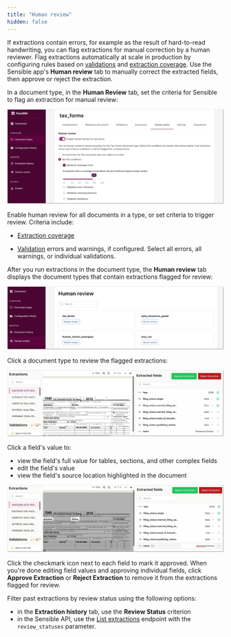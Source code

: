 ```yaml
---
title: "Human review"
hidden: false
---
```


If extractions contain errors, for example as the result of hard-to-read handwriting, you can flag extractions for manual correction by a human reviewer. Flag extractions automatically at scale in production by configuring rules based on [validations](doc:validate-extractions) and [extraction coverage](doc:coverage). Use the Sensible app's **Human review** tab to manually correct the extracted fields, then approve or reject the extraction.

In a document type, in the **Human Review** tab, set the criteria for Sensible to flag an extraction for manual review:

![Click to enlarge](https://raw.githubusercontent.com/sensible-hq/sensible-docs/main/readme-sync/assets/v0/images/final/human_review_1.png) 

Enable human review for all documents in a type, or set criteria to trigger review. Criteria include:

- [Extraction coverage](doc:coverage)

- [Validation](doc:validate-extractions) errors and warnings, if configured. Select all errors, all warnings, or individual validations. 

  

After you run extractions in the document type, the **Human review** tab displays the document types that contain extractions flagged for review:

![Click to enlarge](https://raw.githubusercontent.com/sensible-hq/sensible-docs/main/readme-sync/assets/v0/images/final/human_review_2.png) 


Click a document type to review the flagged extractions:

![Click to enlarge](https://raw.githubusercontent.com/sensible-hq/sensible-docs/main/readme-sync/assets/v0/images/final/human_review_3.png) 

Click a field's value to:

- view the field's full value for tables, sections, and other complex fields
- edit the field's value
- view the field's source location highlighted in the document

![Click to enlarge](https://raw.githubusercontent.com/sensible-hq/sensible-docs/main/readme-sync/assets/v0/images/final/human_review_4.png)

Click the checkmark icon next to each field to mark it approved. When you're done editing field values and approving individual fields, click **Approve Extraction** or **Reject Extraction** to remove it from the extractions flagged for review.

Filter past extractions by review status using the following options:

- in the **Extraction history** tab, use the **Review Status** criterion
- in the Sensible API, use the [List extractions](reference:list-extractions) endpoint with the `review_statuses` parameter.